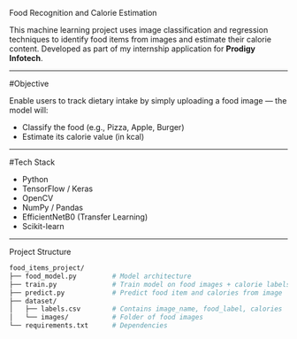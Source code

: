 Food Recognition and Calorie Estimation

This machine learning project uses image classification and regression techniques to identify food items from images and estimate their calorie content. Developed as part of my internship application for **Prodigy Infotech**.

---

#Objective

Enable users to track dietary intake by simply uploading a food image — the model will:
- Classify the food (e.g., Pizza, Apple, Burger)
- Estimate its calorie value (in kcal)

---

#Tech Stack

- Python
- TensorFlow / Keras
- OpenCV
- NumPy / Pandas
- EfficientNetB0 (Transfer Learning)
- Scikit-learn

---
Project Structure

```bash
food_items_project/
├── food_model.py         # Model architecture
├── train.py              # Train model on food images + calorie labels
├── predict.py            # Predict food item and calories from image
├── dataset/
│   ├── labels.csv        # Contains image_name, food_label, calories
│   └── images/           # Folder of food images
└── requirements.txt      # Dependencies
